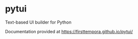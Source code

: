 # pytui
Text-based UI builder for Python

Documentation provided at https://firsttempora.github.io/pytui/

